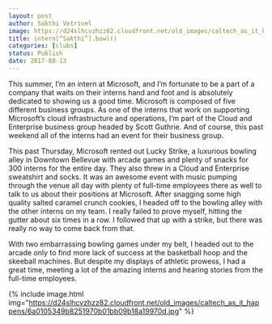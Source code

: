 ```yaml
---
layout: post
author: Sakthi Vetrivel
image: https://d24slhcvzhzz82.cloudfront.net/old_images/caltech_as_it_happens/6a0105349b8251970b01b8d2989c1e970c.jpg
title: intern[“Sakthi”].bowl()
categories: [clubs]
status: Publish
date: 2017-08-13
---
```



This summer, I’m an intern at Microsoft, and I’m fortunate to be a part of a company that waits on their interns hand and foot and is absolutely dedicated to showing us a good time. Microsoft is composed of five different business groups. As one of the interns that work on supporting Microsoft’s cloud infrastructure and operations, I’m part of the Cloud and Enterprise business group headed by Scott Guthrie. And of course, this past weekend all of the interns had an event for their business group.

This past Thursday, Microsoft rented out Lucky Strike, a luxurious bowling alley in Downtown Bellevue with arcade games and plenty of snacks for 300 interns for the entire day. They also threw in a Cloud and Enterprise sweatshirt and socks. It was an awesome event with music pumping through the venue all day with plenty of full-time employees there as well to talk to us about their positions at Microsoft. After snagging some high quality salted caramel crunch cookies, I headed off to the bowling alley with the other interns on my team. I really failed to prove myself, hitting the gutter about six times in a row. I followed that up with a strike, but there was really no way to come back from that.

With two embarrassing bowling games under my belt, I headed out to the arcade only to find more lack of success at the basketball hoop and the skeeball machines. But despite my displays of athletic prowess, I had a great time, meeting a lot of the amazing interns and hearing stories from the full-time employees.


{% include image.html img="https://d24slhcvzhzz82.cloudfront.net/old_images/caltech_as_it_happens/6a0105349b8251970b01bb09b18a19970d.jpg" %}
